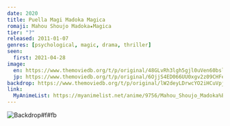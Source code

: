 ```yaml
---
date: 2020
title: Puella Magi Madoka Magica
romaji: Mahou Shoujo Madoka★Magica
tier: "?"
released: 2011-01-07
genres: [psychological, magic, drama, thriller]
seen:
  first: 2021-04-28
image:
  en: https://www.themoviedb.org/t/p/original/48GLvRh3lgh5gjl0uVen60bslRM.jpg
  jp: https://www.themoviedb.org/t/p/original/6OjjS4ED066UU0xgv2z09CHFeE3.jpg
backdrop: https://www.themoviedb.org/t/p/original/lW2deyLDrwcYO2iHCuVpj7r1FnQ.jpg
link:
  MyAnimeList: https://myanimelist.net/anime/9756/Mahou_Shoujo_Madoka%E2%98%85Magica
---
```


![Backdrop#f#fb](https://www.themoviedb.org/t/p/original/pAlPAlLWo35WOHNYZ9ekpQVzTSS.jpg "Source: TMDB")
